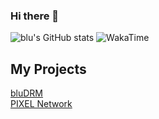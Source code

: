 ### Hi there 👋
![blu's GitHub stats](https://github-readme-stats.vercel.app/api?username=bludotbat&count_private=true)
<img alt="WakaTime" src="https://github-readme-stats.vercel.app/api/wakatime?username=bludotbat"/>
<h2>My Projects</h2>
<a href="https://bludrm.lol">bluDRM</a> 
<br/>
<a href="https://pixelnetwork.co">PIXEL Network</a>

